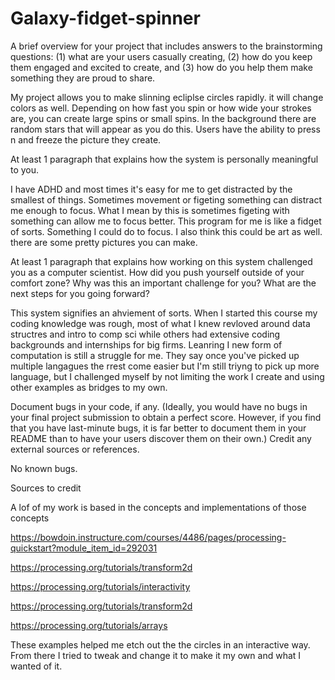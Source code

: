 # Galaxy-fidget-spinner

A brief overview for your project that includes answers to the brainstorming questions: (1) what are your users casually creating, (2) how do you keep them engaged and excited to create, and (3) how do you help them make something they are proud to share.

My project allows you to make slinning ecliplse circles rapidly. it will change colors as well. Depending on how fast you spin or how wide your strokes are, you can create large spins or small spins. In the background there are random stars that will appear as you do this. Users have the ability to press n and freeze the picture they create. 

At least 1 paragraph that explains how the system is personally meaningful to you.

I have ADHD and most times it's easy for me to get distracted by the smallest of things. Sometimes movement or figeting something can distract me enough to focus. What I mean by this is sometimes figeting with something can allow me to focus better. This program for me is like a fidget of sorts. Something I could do to focus. I also think this could be art as well. there are some pretty pictures you can make.

At least 1 paragraph that explains how working on this system challenged you as a computer scientist. How did you push yourself outside of your comfort zone? Why was this an important challenge for you? What are the next steps for you going forward?

This system  signifies an ahviement of sorts. When I started this course my coding knowledge was rough, most of what I knew revloved around data structres and intro to comp sci while others had extensive coding backgrounds and internships for big firms. Leanring I new form of computation is still a struggle for me. They say once you've picked up multiple langagues the rrest come easier but I'm still triyng to pick up more language, but I challenged myself by not limiting the work I create and using other examples as bridges to my own.

Document bugs in your code, if any. (Ideally, you would have no bugs in your final project submission to obtain a perfect score. However, if you find that you have last-minute bugs, it is far better to document them in your README than to have your users discover them on their own.)
Credit any external sources or references.

No known bugs.

Sources to credit

A lof of my work is based in the concepts and implementations of those concepts 

https://bowdoin.instructure.com/courses/4486/pages/processing-quickstart?module_item_id=292031


https://processing.org/tutorials/transform2d

https://processing.org/tutorials/interactivity

https://processing.org/tutorials/transform2d

https://processing.org/tutorials/arrays

These examples helped me etch out the the circles in an interactive way. From there I tried to tweak and change it to make it my own and what I wanted of it.
